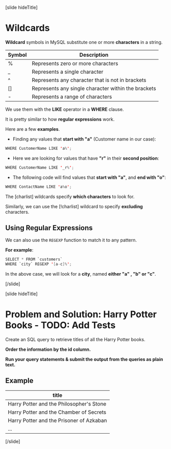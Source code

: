 [slide hideTitle]

# Wildcards

**Wildcard** symbols in MySQL substitute one or more **characters** in a string.

| Symbol | Description |
| --- | --- |
| % | Represents zero or more characters |
| _ | Represents a single character |
| ^ | Represents any character that is not in brackets |
| [] | Represents any single character within the brackets |
| - | Represents a range of characters |

We use them with the **LIKE** operator in a **WHERE** clause. 

It is pretty similar to how **regular expressions** work.

Here are a few **examples**.

- Finding any values that **start with "a"** (Customer name in our case):

``` java
WHERE CustomerName LIKE 'a%'; 
```

- Here we are looking for values that have **"r"** in their **second position**:

``` java
WHERE CustomerName LIKE '_r%'; 
```

- The following code will find values that **start with "a"**, and **end with "o"**:
  
``` java
WHERE ContactName LIKE 'a%o'; 
```

The \[charlist\] wildcards specify **which characters** to look for.

Similarly, we can use the \[!charlist\] wildcard to specify **excluding** characters.

## Using Regular Expressions

We can also use the `REGEXP` function to match it to any pattern.

**For example**:

``` java
SELECT * FROM `customers` 
WHERE `city` REGEXP '[a-c]%'; 
```

In the above case, we will look for a **city**, named **either "a" , "b" or "c"**.

[/slide]


[slide hideTitle]
# Problem and Solution: Harry Potter Books - TODO: Add Tests

Create an SQL query to retrieve titles of all the Harry Potter books. 

**Order the information by the id column.** 

**Run your query statements & submit the output from the queries as plain text.**

## Example

| title |
| --- |
| Harry Potter and the Philosopher's Stone |
| Harry Potter and the Chamber of Secrets |
| Harry Potter and the Prisoner of Azkaban |
| ... |

[/slide]


